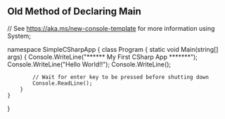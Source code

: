 ## Old Method of Declaring Main

// See https://aka.ms/new-console-template for more information
using System;

namespace SimpleCSharpApp {
    class Program {
        static void Main(string[] args) {
            Console.WriteLine("****** My First CSharp App *******");
            Console.WriteLine("Hello World!!");
            Console.WriteLine();

            // Wait for enter key to be pressed before shutting down
            Console.ReadLine();
        }
    }
}